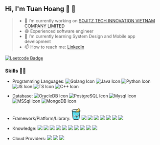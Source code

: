 ## Hi, I'm Tuan Hoang 👋 👋

> - 🔭 I’m currently working on [SOJITZ TECH INNOVATION VIETNAM COMPANY LIMITED](https://www.sojitz-ti.vn/)
> - 😄 Experienced software engineer
> - 🌱 I’m currently learning System Design and Mobile app development
> - 📫 How to reach me: [Linkedin](https://www.linkedin.com/in/anh-tuan-hoang-5259a0163/)

[![Leetcode Badge](https://img.shields.io/badge/-Leetcode-b3b3b3?style=flat-square&logo=Leetcode&logoColor=white&link=https://leetcode.com/anhtuanhoang0921)](https://leetcode.com/anhtuanhoang0921)

### Skills 👨‍💻
- Programming Languages: ![Golang Icon](https://img.icons8.com/color/48/000000/golang.png) 
 ![Java Icon](https://img.icons8.com/color/48/000000/java-coffee-cup-logo.png) 
 ![Python Icon](https://img.icons8.com/color/48/000000/python.png) 
 ![JS Icon](https://img.icons8.com/color/48/000000/javascript.png)
 ![TS Icon](https://img.icons8.com/color/48/000000/typescript.png)
 ![C++ Icon](https://img.icons8.com/color/48/000000/c-plus-plus-logo.png)



- Database: ![OracleDB Icon](https://img.shields.io/badge/Oracle-F80000?style=for-the-badge&logo=oracle&logoColor=white) 
  ![PostgreSQL Icon](https://img.icons8.com/color/48/000000/postgreesql.png)
  ![Mysql Icon](https://img.icons8.com/color/48/000000/mysql.png)
  ![MSSql Icon](https://img.icons8.com/?size=50&id=laYYF3dV0Iew&format=png&color=000000)
  ![MongoDB Icon](https://img.icons8.com/color/48/000000/mongodb.png)



- Framework/Platform/Library: <code><img height="40" src="https://raw.githubusercontent.com/gin-gonic/logo/master/color.png"></code>
  <code><img height="40" src="https://github.com/pion/webrtc/raw/master/.github/pion-gopher-webrtc.png"></code>
  <code><img height="40" src="https://img.icons8.com/?size=100&id=90519&format=png&color=000000"></code>
  <code><img height="40" src="https://img.icons8.com/?size=100&id=t4YbEbA834uH&format=png&color=000000"></code>
  <code><img height="40" src="https://img.icons8.com/?size=160&id=eETV3RNHVrWA&format=png"></code>
  <code><img height="40" src="https://img.icons8.com/color/48/000000/angularjs.png"></code>
  <code><img height="40" src="https://img.icons8.com/?size=100&id=32418&format=png&color=000000"></code>
  <code><img height="40" src="https://img.icons8.com/color/48/000000/flutter.png"></code>


- Knowledge:   <code><img height="40" src="https://webrtc.github.io/webrtc-org/assets/images/webrtc-logo-vert-retro-255x305.png"></code>
  <code><img height="40" src="https://files.softicons.com/download/system-icons/quicktime-metal-icons-by-jason-coloma/png/512x512/RTSP.png"></code>
  <code><img height="40" src="https://img.icons8.com/color/48/000000/ubuntu.png"></code>
  <code><img height="40" src="https://upload.wikimedia.org/wikipedia/commons/thumb/a/af/Xubuntu_logo.svg/1200px-Xubuntu_logo.svg.png"></code>
  <code><img height="40" src="https://img.icons8.com/color/48/000000/elasticsearch.png"></code>
  <code><img height="40" src="https://upload.wikimedia.org/wikipedia/commons/thumb/6/6f/Zabbix_logo.svg/2560px-Zabbix_logo.svg.png"></code>
  <code><img height="40" src="https://img.icons8.com/color/48/000000/redis.png"></code>
  <code><img height="40" src="https://img.icons8.com/color/48/000000/jenkins.png"></code>
  <code><img height="40" src="https://img.icons8.com/color/48/000000/docker.png"></code>
  <code><img height="40" src="https://img.icons8.com/color/48/000000/ansible.png"></code>

- Cloud Providers:   <code><img height="40" src="https://img.icons8.com/color/48/000000/azure-1.png"></code>
  <code><img height="40" src="https://img.icons8.com/color/48/000000/amazon-web-services.png"></code>
  <code><img height="40" src="https://img.icons8.com/color/48/000000/google-cloud-platform.png"></code>


<!--
**AnhTuanHoang/AnhTuanHoang** is a ✨ _special_ ✨ repository because its `README.md` (this file) appears on your GitHub profile.

Here are some ideas to get you started:

- 🔭 I’m currently working on ...
- 🌱 I’m currently learning ...
- 👯 I’m looking to collaborate on ...
- 🤔 I’m looking for help with ...
- 💬 Ask me about ...
- 📫 How to reach me: ...
- 😄 Pronouns: ...
- ⚡ Fun fact: ...
- 📫 [My CV](https://www.topcv.vn/xem-cv/VAUBUwYCAg0FW1EIAFdRUQYGC1MEAQNUAlpSBw9d83)
-->
